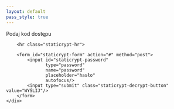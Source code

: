 ```yaml
---
layout: default
pass_style: true
---
```


<div class="staticrypt-page" id="str">
    <div class="staticrypt-form">
        <div class="staticrypt-instructions">
            <p class="staticrypt-title">Podaj kod dostępu</p>
            <p></p>
        </div>

        <hr class="staticrypt-hr">

        <form id="staticrypt-form" action="#" method="post">
            <input id="staticrypt-password"
                   type="password"
                   name="password"
                   placeholder="hasło"
                   autofocus/>
            <input type="submit" class="staticrypt-decrypt-button" value="WYŚLIJ"/>
        </form>
    </div>
</div>



<script src="https://cdnjs.cloudflare.com/ajax/libs/crypto-js/3.1.9-1/crypto-js.min.js" integrity="sha384-lp4k1VRKPU9eBnPePjnJ9M2RF3i7PC30gXs70+elCVfgwLwx1tv5+ctxdtwxqZa7" crossorigin="anonymous"></script>

<script>
    var crypt;
    
    window.onload = function(){
        var client = new XMLHttpRequest();
        client.open('GET', '/protected/encrypted.txt');
        client.onreadystatechange = function() {
            crypt = client.responseText;
        }
        client.send();
    };
 
 
    document.getElementById('staticrypt-form').addEventListener('submit', function(e) {
        e.preventDefault();

        var passphrase = document.getElementById('staticrypt-password').value,
            encryptedMsg = crypt.split('\r')[0].split('\n')[0],
            encryptedHMAC = encryptedMsg.substring(0, 64),
            encryptedHTML = encryptedMsg.substring(64),
            decryptedHMAC = CryptoJS.HmacSHA256(encryptedHTML, CryptoJS.SHA256(passphrase).toString()).toString();     
		
        if (decryptedHMAC !== encryptedHMAC) {
            alert('O przepraszam, to nie to hasło!');
            return;
        }

        var plainHTML = CryptoJS.AES.decrypt(encryptedHTML, passphrase).toString(CryptoJS.enc.Utf8);

        document.getElementById('str').innerHTML = plainHTML;
    });
</script>
